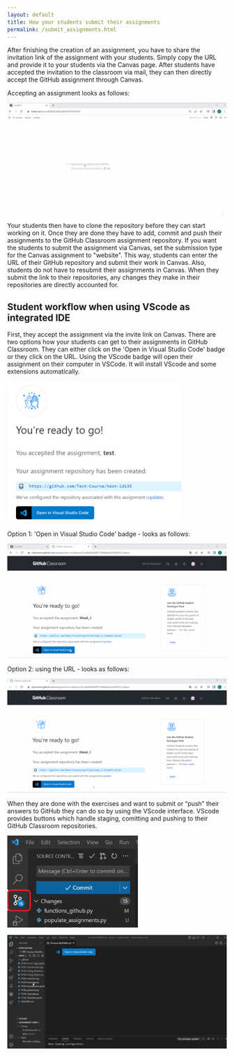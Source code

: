 ```yaml
---
layout: default
title: How your students submit their assignments
permalink: /submit_assignments.html
---
```


After finishing the creation of an assignment, you have to share the invitation link of the assignment with your students. Simply copy the URL and provide it to your students via the Canvas page. After students have accepted the invitation to the classroom via mail, they can then directly accept the GitHub assignment through Canvas. 

Accepting an assignment looks as follows: 

![invitation_link2.gif](..\assets\images\invitation_link2.gif)

Your students then have to clone the repository before they can start working on it. Once they are done they have to add, commit and push their assignments to the GitHub Classroom assignment repository. If you want the students to submit the assignment via Canvas, set the submission type for the Canvas assignment to "website". This way, students can enter the URL of their GitHub repository and submit their work in Canvas. Also, students do not have to resubmit their assignments in Canvas. When they submit the link to their repositories, any changes they make in their repositories are directly accounted for.

## Student workflow when using VScode as integrated IDE

First, they accept the assignment via the invite link on Canvas. There are two options how your students can get to their assignments in GitHub Classroom. They can either click on the 'Open in Visual Studio Code' badge or they click on the URL. Using the VScode badge will open their assignment on their computer in VSCode. It will install VScode and some extensions automatically.  

<img src="assets\images\accept.PNG" width=400px>

Option 1: 'Open in Visual Studio Code' badge - looks as follows: 

![open_badge_vscode2.gif](..\assets\images\open_badge_vscode.gif)

Option 2: using the URL - looks as follows:

![alternative_repo2.gif](..\assets\images\alternative_repo2.gif)

When they are done with the exercises and want to submit or “push” their answers to GitHub they can do so by using the VScode interface. VScode provides buttons which handle staging, comitting and pushing to their GitHub Classroom repositories.

<img src="assets\images\vscode_git_sourcecontrol.PNG" width=300px >

![changing_assignment.gif](..\assets\images\changing_assignment.gif)